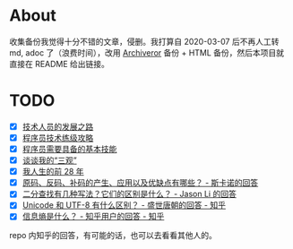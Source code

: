 # About
收集备份我觉得十分不错的文章，侵删。我打算自 2020-03-07 后不再人工转 md, adoc 了（浪费时间），改用 [Archiveror](https://github.com/rahiel/archiveror) 备份 + HTML 备份，然后本项目就直接在 README 给出链接。

# TODO
- [x] [技术人员的发展之路](https://coolshell.cn/articles/17583.html)
- [x] [程序员技术练级攻略](https://coolshell.cn/articles/4990.html)
- [x] [程序员需要具备的基本技能](https://coolshell.cn/articles/428.html)
- [x] [谈谈我的“三观”](https://coolshell.cn/articles/19085.html)
- [x] [我人生的前 28 年](https://manateelazycat.github.io/life/2016/03/03/my-life-before-28-years.html)
- [x] [原码、反码、补码的产生、应用以及优缺点有哪些？ - 斯卡诺的回答](https://www.zhihu.com/question/20159860/answer/328778746)
- [x] [二分查找有几种写法？它们的区别是什么？ - Jason Li 的回答](https://www.zhihu.com/question/36132386/answer/530313852)
- [x] [Unicode 和 UTF-8 有什么区别？ - 盛世唐朝的回答 - 知乎](https://www.zhihu.com/question/23374078/answer/69732605)
- [x] [信息熵是什么？ - 知乎用户的回答 - 知乎](https://www.zhihu.com/question/22178202/answer/49929786)

repo 内知乎的回答，有可能的话，也可以去看看其他人的。


